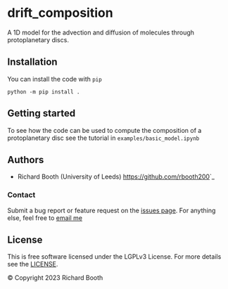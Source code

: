 # drift_composition
A 1D model for the advection and diffusion of molecules through protoplanetary discs.

Installation
------------
You can install the code with `pip`
```
python -m pip install .
```

Getting started
---------------
To see how the code can be used to compute the composition of a protoplanetary disc see the tutorial in `examples/basic_model.ipynb`

Authors
-------
 - Richard Booth (University of Leeds) <https://github.com/rbooth200>`_

### Contact ###
Submit a bug report or feature request on the [issues page](https://github.com/rbooth200/drift_composition/issues). For anything else, feel free to [email me](mailto:r.a.booth@leeds.ac.uk)

License
-------
This is free software licensed under the LGPLv3 License. For more details see the [LICENSE](https://github.com/rbooth200/drift_composition//blob/master/LICENSE.txt).

© Copyright 2023 Richard Booth
